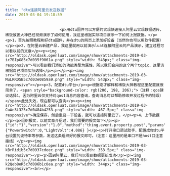 ```yaml
---
title: "dtu连接阿里云发送数据"
date: 2019-03-04 19:18:59
---
```



                            <p>用dtu固件可以方便的实现快速接入阿里云实现数据透传，稀饭放姜大神已经视频演示了如何使用，我这里根据实际项目演示一下如何上报数据。</p><p>1，首先按照教程刷好dtu固件，并在dtu的网页上添加好设备（当然你也可以用软件配置）</p><p>2，在阿里云新建产品，我这里就用以前演示luat连接阿里云的产品演示，建立过程可以看以前的文章</p><p><img src="http://oldask.openluat.com/image/show/attachments-2019-03-ic7BIpG85c7d035f9061a.png" style="width: 543px;" class="img-responsive">可以看到我们添加的功能类型为属性，所以我们会用的这个两个topic，这里请根据自己项目实际选择</p><p></p><p><img src="http://oldask.openluat.com/image/show/attachments-2019-03-MuLRRDSB5c7d03e0859a9.png" style="width: 543px;" class="img-responsive"></p><p>3，配置dtu平台</p><p>根据刚才解释和稀饭大神教程这里配置就很简单了。<span style="background-color: rgb(206, 198, 206);">（注释：qos建议选择1，因为阿里云仅支持对qos1消息内容查询，查询消息可以帮助修改开发过程中的错误）</span>此处失效，现在都可以查询</p><p><img src="http://oldask.openluat.com/image/show/attachments-2019-03-CuAe3L325c7d0484b4253.png" style="width: 467.5px;" class="img-responsive">确定保存，然后重启一下设备，就可以连接阿里云了。</p><p>4，上传数据</p><p>组织报文，以前文章介绍过，我们需要的报文如下</p><p>{"id":"1","version":"1.0","method":"thing.event.property.post","params":{"PowerSwitch":0,"LightVolt":4.086} }</p><p>打开串口调试助手，配置成你dtu平台设置的波特率等参数，发送这条组织好的报文即可。（注意：这里用的是串口不是host口注意接线）</p><p><img src="http://oldask.openluat.com/image/show/attachments-2019-03-kBrRidib5c7d0937cdeec.png" style="width: 353.5px;" class="img-responsive"></p><p>回到阿里云，我们可以看到数据更新成功</p><p><img src="http://oldask.openluat.com/image/show/attachments-2019-03-k2Qeb8oR5c7d096b1c0ea.png" style="width: 344px;" class="img-responsive"><br></p>
